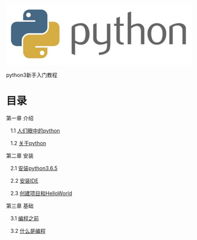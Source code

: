 ![logo](introducation/pics/python.jpg)

python3新手入门教程

# 目录

第一章 介绍

    1.1 [人们眼中的python](introducation/people_see_python.md)
    
    1.2 [关于python](introducation/state_of_python.md)
    

第二章 安装
    
    2.1 [安装python3.6.5](install/python3.6.5.md)
    
    2.2 [安装IDE](install/IDE.md)
    
    2.3 [创建项目和HelloWorld](install/create_project.md)

第三章 基础
    
    3.1 [编程之前](basic/before_programming.md)
    
    3.2 [什么是编程](basic/what_is_programming.md)
